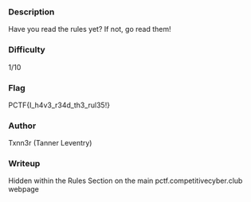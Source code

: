 ### Description
Have you read the rules yet? If not, go read them!

### Difficulty
1/10

### Flag
PCTF{I_h4v3_r34d_th3_rul35!}

### Author
Txnn3r (Tanner Leventry)

### Writeup
Hidden within the Rules Section on the main pctf.competitivecyber.club webpage
